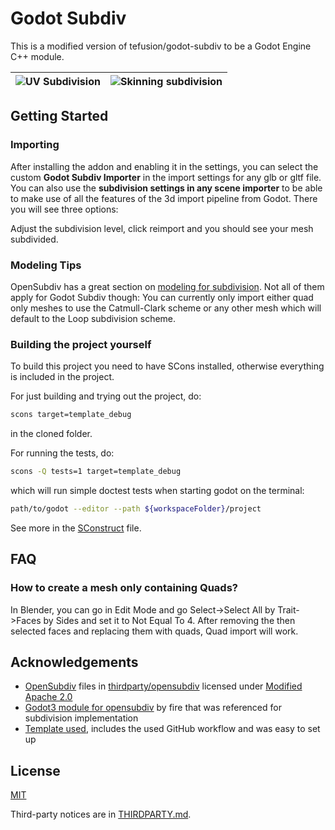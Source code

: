 # Godot Subdiv

This is a modified version of tefusion/godot-subdiv to be a Godot Engine C++ module.

| ![UV Subdivision](UVSubdivision.gif) | ![Skinning subdivision](SkinningSubdivision.gif) |
| ------------------------------------ | ------------------------------------------------ |

## Getting Started

### Importing

After installing the addon and enabling it in the settings, you can select the custom **Godot Subdiv Importer** in the import settings for any glb or gltf file. You can also use the **subdivision settings in any scene importer** to be able to make use of all the features of the 3d import pipeline from Godot.
There you will see three options:

Adjust the subdivision level, click reimport and you should see your mesh subdivided.

### Modeling Tips

OpenSubdiv has a great section on [modeling for subdivision](https://graphics.pixar.com/opensubdiv/docs/mod_notes.html). Not all of them apply for Godot Subdiv though: You can currently only import either quad only meshes to use the Catmull-Clark scheme or any other mesh which will default to the Loop subdivision scheme.

### Building the project yourself

To build this project you need to have SCons installed, otherwise everything is included in the project.

For just building and trying out the project, do:

```bash
scons target=template_debug
```

in the cloned folder.

For running the tests, do:

```bash
scons -Q tests=1 target=template_debug
```

which will run simple doctest tests when starting godot on the terminal:

```bash
path/to/godot --editor --path ${workspaceFolder}/project
```

See more in the [SConstruct](SConstruct) file.

## FAQ

### How to create a mesh only containing Quads?

In Blender, you can go in Edit Mode and go Select->Select All by Trait->Faces by Sides and set it to Not Equal To 4. After removing the then selected faces and replacing them with quads, Quad import will work.

## Acknowledgements

- [OpenSubdiv](https://github.com/PixarAnimationStudios/OpenSubdiv) files in [thirdparty/opensubdiv](thirdparty/opensubdiv) licensed under [Modified Apache 2.0](thirdparty/opensubdiv/LICENSE.txt)
- [Godot3 module for opensubdiv](https://github.com/godot-extended-libraries/godot-fire/tree/feature/3.2/opensubdiv-next) by fire that was referenced for subdivision implementation
- [Template used](https://github.com/nathanfranke/gdextension), includes the used GitHub workflow and was easy to set up

## License

[MIT](LICENSE)

Third-party notices are in [THIRDPARTY.md](THIRDPARTY.md).